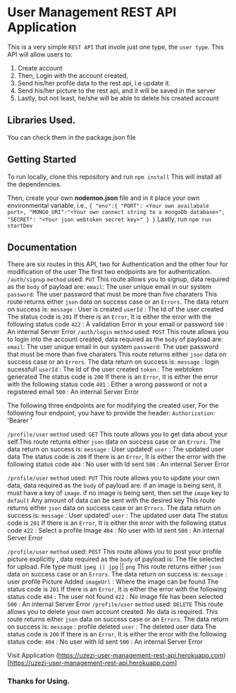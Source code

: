 # User Management REST API Application
This is a very simple `REST API` that invole just one type, the `user type`.
This API will allow users to:
1. Create account
2. Then, Login with the account created,
3. Send his/her profile data to the rest api, i.e update it.
4. Send his/her picture to the rest api, and it will be saved in the server
5. Lastly, but not least, he/she will be able to delete his created account

## Libraries Used.
You can check them in the package.json file

## Getting Started
To run locally, clone this repository and run `npm install`
This will install all the dependencies.

Then, create your own **nodemon.json** file and in it place your own environmental 
variable, i.e.,
`
    {
    "env":{
        "PORT": <Your own availabale port>,
        "MONGO_URI":"<Your own connect string to a mongoDb database>",
        "SECRET": "<Your json webtoken secret key>"
    }
}
`
Lastly, run `npm run startDev`

## Documentation
There are six routes in this API, two for Authentication  and the other four for modification of the user
The first two endpoints are for authentication.
`/auth/signup`
    `method` used:
        `PUT`
    This route allows you to signup, data required as the `body` of payload are:
        `email`: The user unique email in our system
        `password`: The user password that must be more than five charaters
    This route returns either `json` data on success case or an `Errors`. The data return on success is:
        `message` : User is created
        `userId` : The Id of the user created
        The status code is `201`
    If there is an `Error`, It is either the error with the following status code
        `422` : A validation Error in your email or password
        `500` : An internal Server Error
`/auth/login`
    `method` used:
        `POST`
    This route allows you to login into the account created, data required as the `body` of payload are:
        `email`: The user unique email in our system
        `password`: The user password that must be more than five charaters
    This route returns either `json` data on success case or an `Errors`. The data return on success is:
        `message` : login sucessful!
        `userId` : The Id of the user created
        `token` : The webtoken generated 
        The status code is `200`
    If there is an `Error`, It is either the error with the following status code
        `401` : Either a wrong password or not a registered email
        `500` : An internal Server Error

The following three endpoints are for modifying the created user,
For the following four endpoint, you have to provide the header:
`Authorization`: 'Bearer <token sent to you during login>'

`/profile/user`
    `method` used:
        `GET`
    This route allows you to get data about your self.This route returns either `json` data on success case or an `Errors`. The data return on success is:
        `message` : User updated!
        `user` : The updated user data
        The status code is `200`
    If there is an `Error`, It is either the error with the following status code
        `404` : No user with Id sent
        `500` : An internal Server Error

`/profile/user`
    `method` used:
        `PUT`
    This route allows you to update your own data, data required as the `body` of payload are:
       if an image is being sent, it must have a key of `image`.
       if no image is being sent, then set the `image` key to `default`
       Any amount of data can be sent with the desired key
    This route returns either `json` data on success case or an `Errors`. The data return on success is:
        `message` : User updated!
        `user` : The updated user data
        The status code is `201`
    If there is an `Error`, It is either the error with the following status code
        `422` : Select a profile Image
        `404` : No user with Id sent
        `500` : An internal Server Error

`/profile/user`
    `method` used:
        `POST`
    This route allows you to post your profile picture explicitly , data required as the `body` of payload is:
        The file selected for upload. File type must `jpeg || jpg` || `png` 
    This route returns either `json` data on success case or an `Errors`. The data return on success is:
        `message` : user profile Picture Added
        `imageUrl` : Where the image can be found
        The status code is `201`
    If there is an `Error`, It is either the error with the following status code
        `404` : The user not found
        `422` : No image file has been selected
        `500` : An internal Server Error
`/profile/user`
    `method` used:
        `DELETE`
    This route allows you to delete your own account created. No data is required.
    This route returns either `json` data on success case or an `Errors`. The data return on success is:
        `message` : profile deleted
        `user` : The deleted user data
        The status code is `200`
    If there is an `Error`, It is either the error with the following status code:
        `404` : No user with Id sent
        `500` : An internal Server Error

Visit Application (https://uzezi-user-management-rest-api.herokuapp.com)[https://uzezi-user-management-rest-api.herokuapp.com]

### Thanks for Using.

